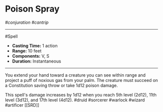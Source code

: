 # Poison Spray
*#conjuration #cantrip*
___ 
#Spell
- **Casting Time:** 1 action
- **Range:** 10 feet
- **Components:** V, S
- **Duration:** Instantaneous
---
You extend your hand toward a creature you can see within range and project a puff of noxious gas from your palm. The creature must succeed on a Constitution saving throw or take 1d12 poison damage.

This spell's damage increases by 1d12 when you reach 5th level (2d12), 11th level (3d12), and 17th level (4d12).
#druid
#sorcerer
#warlock
#wizard
#artificer
[[SRD]]